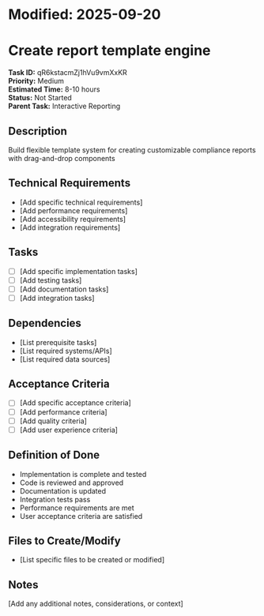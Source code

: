 # Modified: 2025-09-20

# Create report template engine

**Task ID:** qR6kstacmZj1hVu9vmXxKR  
**Priority:** Medium  
**Estimated Time:** 8-10 hours  
**Status:** Not Started  
**Parent Task:** Interactive Reporting

## Description
Build flexible template system for creating customizable compliance reports with drag-and-drop components

## Technical Requirements
- [Add specific technical requirements]
- [Add performance requirements]
- [Add accessibility requirements]
- [Add integration requirements]

## Tasks
- [ ] [Add specific implementation tasks]
- [ ] [Add testing tasks]
- [ ] [Add documentation tasks]
- [ ] [Add integration tasks]

## Dependencies
- [List prerequisite tasks]
- [List required systems/APIs]
- [List required data sources]

## Acceptance Criteria
- [ ] [Add specific acceptance criteria]
- [ ] [Add performance criteria]
- [ ] [Add quality criteria]
- [ ] [Add user experience criteria]

## Definition of Done
- Implementation is complete and tested
- Code is reviewed and approved
- Documentation is updated
- Integration tests pass
- Performance requirements are met
- User acceptance criteria are satisfied

## Files to Create/Modify
- [List specific files to be created or modified]

## Notes
[Add any additional notes, considerations, or context]
